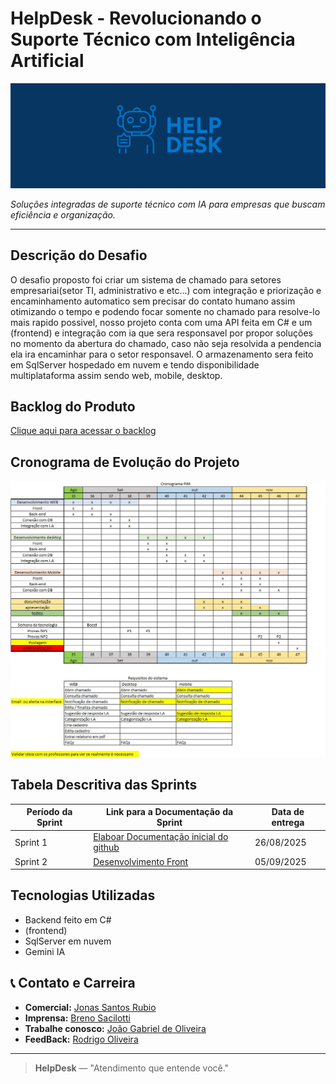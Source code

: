 # HelpDesk - Revolucionando o Suporte Técnico com Inteligência Artificial

![BannerHelp](Header.png)

_Soluções integradas de suporte técnico com IA para empresas que buscam eficiência e organização._

---

## Descrição do Desafio
O desafio proposto foi criar um sistema de chamado para setores empresariai(setor TI, administrativo e etc...) com integração e priorização e encaminhamento automatico sem precisar do contato humano assim otimizando o tempo e podendo focar somente no chamado para resolve-lo mais rapido possivel, nosso projeto conta com uma API feita em C# e um (frontend) e integração com ia que sera responsavel por propor soluções no momento da abertura do chamado, caso não seja resolvida a pendencia ela ira encaminhar para o setor responsavel. O armazenamento sera feito em SqlServer hospedado em nuvem e tendo disponibilidade multiplataforma assim sendo web, mobile, desktop.
## Backlog do Produto
[Clique aqui para acessar o backlog](https://github.com/users/JSRubioo/projects/2)


## Cronograma de Evolução do Projeto
![cronograma](cronograma.jfif)



## Tabela Descritiva das Sprints
| Período da Sprint | Link para a Documentação da Sprint | Data de entrega | 
|-------------------|------------------------------------| -----------------|
| Sprint 1          | [Elaboar Documentação inicial do github](#) | 26/08/2025|
| Sprint 2          | [Desenvolvimento Front](#) | 05/09/2025|


## Tecnologias Utilizadas
- Backend feito em C#
- (frontend)
- SqlServer em nuvem
- Gemini IA



## 📞 Contato e Carreira

- **Comercial:** [Jonas Santos Rubio](https://github.com/JSRubioo)    
- **Imprensa:** [Breno Sacilotti](https://github.com/acreditar)    
- **Trabalhe conosco:** [João Gabriel de Oliveira](https://github.com/dev-joaogabriel)    
- **FeedBack:** [Rodrigo Oliveira](https://github.com/devRODS)
---

> **HelpDesk** — "Atendimento que entende você."
